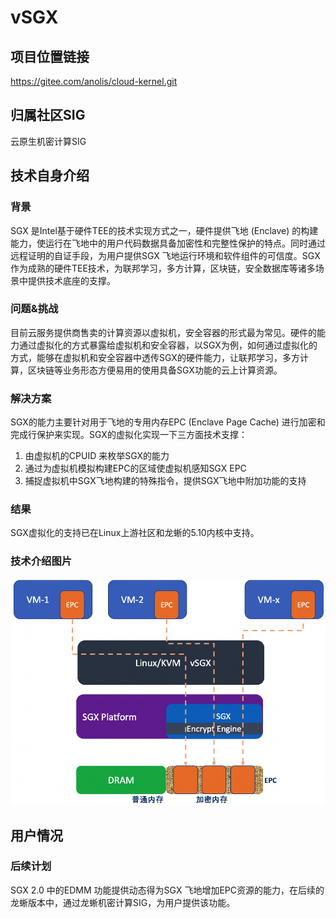 # vSGX

## 项目位置链接

https://gitee.com/anolis/cloud-kernel.git

## 归属社区SIG

云原生机密计算SIG

## 技术自身介绍

### 背景

SGX 是Intel基于硬件TEE的技术实现方式之一，硬件提供飞地 (Enclave) 的构建能力，使运行在飞地中的用户代码数据具备加密性和完整性保护的特点。同时通过远程证明的自证手段，为用户提供SGX 飞地运行环境和软件组件的可信度。SGX作为成熟的硬件TEE技术，为联邦学习，多方计算，区块链，安全数据库等诸多场景中提供技术底座的支撑。

### 问题&挑战

目前云服务提供商售卖的计算资源以虚拟机，安全容器的形式最为常见。硬件的能力通过虚拟化的方式暴露给虚拟机和安全容器，以SGX为例，如何通过虚拟化的方式，能够在虚拟机和安全容器中透传SGX的硬件能力，让联邦学习，多方计算，区块链等业务形态方便易用的使用具备SGX功能的云上计算资源。

### 解决方案

SGX的能力主要针对用于飞地的专用内存EPC (Enclave Page Cache) 进行加密和完成行保护来实现。SGX的虚拟化实现一下三方面技术支撑：
1.	由虚拟机的CPUID 来枚举SGX的能力
2.	通过为虚拟机模拟构建EPC的区域使虚拟机感知SGX EPC
3.	捕捉虚拟机中SGX飞地构建的特殊指令，提供SGX飞地中附加功能的支持

### 结果

SGX虚拟化的支持已在Linux上游社区和龙蜥的5.10内核中支持。

### 技术介绍图片

![image.png](materials/imgs/vsgx_overview.png)

## 用户情况

### 后续计划

SGX 2.0 中的EDMM 功能提供动态得为SGX 飞地增加EPC资源的能力，在后续的龙蜥版本中，通过龙蜥机密计算SIG，为用户提供该功能。
